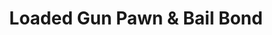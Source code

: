---
title: "Loaded Gun Pawn & Bail Bond"
url: /maryville/loaded-gun-pawn-and-bail-bond/
shop: pawnbroker
---